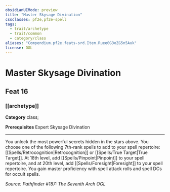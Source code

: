 ```yaml
---
obsidianUIMode: preview
title: "Master Skysage Divination"
cssclasses: pf2e,pf2e-spell
tags:
  - trait/archetype
  - trait/common
  - category/class
aliases: "Compendium.pf2e.feats-srd.Item.Ruee0G3oZG5n5Auk"
license: OGL
---
```

# Master Skysage Divination
## Feat 16
### [[archetype]]

**Category** class; 



**Prerequisites** Expert Skysage Divination
* * *
You unlock the most powerful secrets hidden in the stars above. You choose one of the following 7th-rank spells to add to your spell repertoire: [[Spells/Retrocognition|Retrocognition]] or [[Spells/True Target|True Target]]. At 18th level, add [[Spells/Pinpoint|Pinpoint]] to your spell repertoire, and at 20th level, add [[Spells/Foresight|Foresight]] to your spell repertoire. You gain master proficiency with spell attack rolls and spell DCs for occult spells.

*Source: Pathfinder #187: The Seventh Arch*
*OGL*